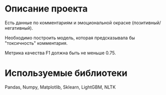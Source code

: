 # Описание проекта

Есть данные по комментариям и эмоциональной окраске (позитивный/негативный).

Необходимо построить модель, которая предсказывала бы "токсичность" комментария.

Метрика качества F1 должна быть не меньше 0.75.

# Используемые библиотеки
Pandas, Numpy, Matplotlib, Sklearn, LightGBM, NLTK
